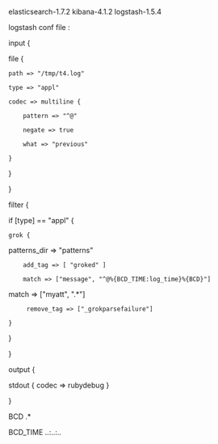 elasticsearch-1.7.2
kibana-4.1.2
logstash-1.5.4

logstash conf file :

input {

  file {

    path => "/tmp/t4.log"

    type => "appl"

    codec => multiline {

        pattern => "^@"

        negate => true

        what => "previous"

    }

  }

}



filter {

  if [type] == "appl" {

    grok {

patterns_dir => "patterns"

        add_tag => [ "groked" ]

        match => ["message", "^@%{BCD_TIME:log_time}%{BCD}"]

 match => ["myatt", ".*"]

         remove_tag => ["_grokparsefailure"]

    }

  }

}





output {

  stdout { codec => rubydebug }

}





BCD .*


BCD_TIME ..:..:..

